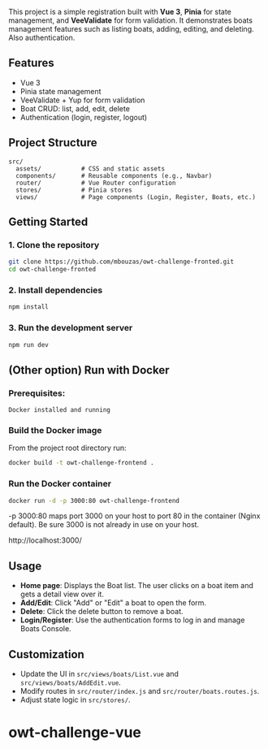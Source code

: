 
This project is a simple registration built with **Vue 3**, **Pinia** for state management, and **VeeValidate** for form validation. It demonstrates boats management features such as listing boats, adding, editing, and deleting. Also authentication.

## Features

- Vue 3
- Pinia state management
- VeeValidate + Yup for form validation
- Boat CRUD: list, add, edit, delete
- Authentication (login, register, logout)

## Project Structure

```
src/
  assets/           # CSS and static assets
  components/       # Reusable components (e.g., Navbar)
  router/           # Vue Router configuration
  stores/           # Pinia stores
  views/            # Page components (Login, Register, Boats, etc.)
```

## Getting Started

### 1. Clone the repository
```bash
git clone https://github.com/mbouzas/owt-challenge-fronted.git
cd owt-challenge-fronted
```

### 2. Install dependencies

```bash
npm install
```

### 3. Run the development server

```bash
npm run dev
```


## (Other option) Run with Docker

### Prerequisites:

    Docker installed and running


### Build the Docker image

From the project root directory run:

```bash
docker build -t owt-challenge-frontend .
```
### Run the Docker container

```bash
docker run -d -p 3000:80 owt-challenge-frontend
```
-p 3000:80 maps port 3000 on your host to port 80 in the container (Nginx default). Be sure 3000 is not already in use on your host.

http://localhost:3000/

## Usage

- **Home page**: Displays the  Boat list. The user clicks on a boat item and gets a detail view over it.
- **Add/Edit**: Click "Add" or "Edit" a boat to open the form.
- **Delete**: Click the delete button to remove a boat.
- **Login/Register**: Use the authentication forms to log in and manage Boats Console.

## Customization

- Update the UI in `src/views/boats/List.vue` and `src/views/boats/AddEdit.vue`.
- Modify routes in `src/router/index.js` and `src/router/boats.routes.js`.
- Adjust state logic in `src/stores/`.
# owt-challenge-vue
